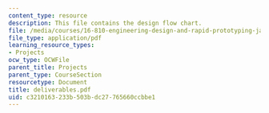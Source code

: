 ```yaml
---
content_type: resource
description: This file contains the design flow chart.
file: /media/courses/16-810-engineering-design-and-rapid-prototyping-january-iap-2005/c3210163233b503bdc27765660ccbbe1_deliverables.pdf
file_type: application/pdf
learning_resource_types:
- Projects
ocw_type: OCWFile
parent_title: Projects
parent_type: CourseSection
resourcetype: Document
title: deliverables.pdf
uid: c3210163-233b-503b-dc27-765660ccbbe1
---
```

